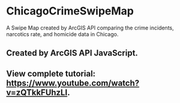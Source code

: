 # ChicagoCrimeSwipeMap
A Swipe Map created by ArcGIS API comparing the crime incidents, narcotics rate, and homicide data in Chicago.


## Created by ArcGIS API JavaScript.
## View complete tutorial: https://www.youtube.com/watch?v=zQTkkFUhzLI. 
